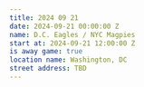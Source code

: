 ```yaml
---
title: 2024 09 21
date: 2024-09-21 00:00:00 Z
name: D.C. Eagles / NYC Magpies
start at: 2024-09-21 12:00:00 Z
is away game: true
location name: Washington, DC
street address: TBD
---
```


